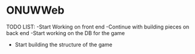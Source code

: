 # ONUWWeb
TODO LIST:
-Start Working on front end
-Continue with building pieces on back end
-Start working on the DB for the game
- Start building the structure of the game
